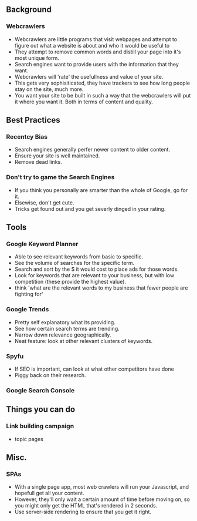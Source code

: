 ## Background

### Webcrawlers
- Webcrawlers are little programs that visit webpages and attempt to figure out what a website is about and who it would be useful to
- They attempt to remove common words and distill your page into it's most unique form.
- Search engines want to provide users with the information that they want.
- Webcrawlers will 'rate' the usefullness and value of your site.
- This gets very sophisiticated, they have trackers to see how long people stay on the site, much more.
- You want your site to be built in such a way that the webcrawlers will put it where you want it. Both in terms of content and quality.

## Best Practices 

### Recentcy Bias
- Search engines generally perfer newer content to older content.
- Ensure your site is well maintained.
- Remove dead links.

### Don't try to game the Search Engines
- If you think you personally are smarter than the whole of Google, go for it. 
- Elsewise, don't get cute.
- Tricks get found out and you get severly dinged in your rating.


## Tools

### Google Keyword Planner
- Able to see relevant keywords from basic to specific.
- See the volume of searches for the specific term.
- Search and sort by the $ it would cost to place ads for those words.
- Look for keywords that are relevant to your business, but with low competition (these provide the highest value).
- think 'what are the relevant words to my business that fewer people are fighting for'

### Google Trends
- Pretty self explanatory what its providing.
- See how certain search terms are trending.
- Narrow down relevance geographically.
- Neat feature: look at other relevant clusters of keywords.

### Spyfu
- If SEO is important, can look at what other competitors have done
- Piggy back on their research.

### Google Search Console


## Things you can do

### Link building campaign
- topic pages


## Misc. 

### SPAs
- With a single page app, most web crawlers will run your Javascript, and hopefull get all your content.
- However, they'll only wait a certain amount of time before moving on, so you might only get the HTML that's rendered in 2 seconds. 
- Use server-side rendering to ensure that you get it right.

